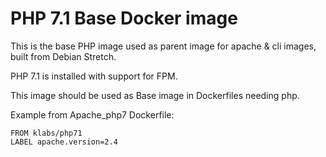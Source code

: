 # PHP 7.1 Base Docker image

This is the base PHP image used as parent image for apache & cli images, built from Debian Stretch.

PHP 7.1 is installed with support for FPM.

This image should be used as Base image in Dockerfiles needing php.

Example from Apache_php7 Dockerfile: 


    FROM klabs/php71
    LABEL apache.version=2.4